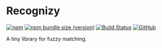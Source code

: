 # Recognizy

[![npm](https://img.shields.io/npm/v/recognizy)](https://www.npmjs.com/package/recognizy)
[![npm bundle size (version)](https://img.shields.io/bundlephobia/minzip/recognizy/1.5.0)](https://bundlephobia.com/result?p=recognizy@1.5.0)
[![Build Status](https://travis-ci.com/ArthurDelamare/recognizy.svg?branch=master)](https://travis-ci.com/ArthurDelamare/recognizy)
[![GitHub](https://img.shields.io/github/license/ArthurDelamare/recognizy)](https://github.com/ArthurDelamare/recognizy/blob/master/LICENSE)

A tiny library for fuzzy matching.
